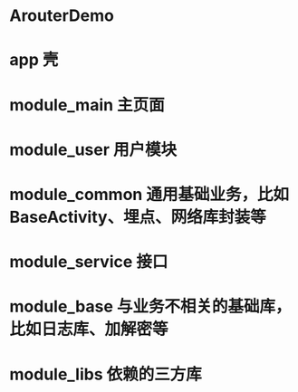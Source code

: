 # ArouterDemo
# app 壳
# module_main 主页面
# module_user 用户模块
# module_common 通用基础业务，比如BaseActivity、埋点、网络库封装等
# module_service 接口
# module_base 与业务不相关的基础库，比如日志库、加解密等
# module_libs 依赖的三方库
